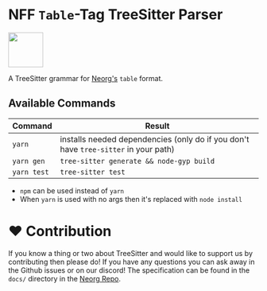 # NFF `Table`-Tag TreeSitter Parser 

<img src="https://raw.githubusercontent.com/vhyrro/neorg/main/res/neorg.svg" width="70" height="70">

A TreeSitter grammar for [Neorg's](https://github.com/nvim-neorg/neorg) `table` format.

## Available Commands
| Command     | Result                                                                              |
|-------------|-------------------------------------------------------------------------------------|
| `yarn`      | installs needed dependencies (only do if you don't have `tree-sitter` in your path) |
| `yarn gen`  | `tree-sitter generate && node-gyp build`                                            |
| `yarn test` | `tree-sitter test`                                                                  |

- `npm` can be used instead of `yarn`
- When `yarn` is used with no args then it's replaced with `node install`

# :heart: Contribution
If you know a thing or two about TreeSitter and would like to support us by contributing then please do!
If you have any questions you can ask away in the Github issues or on our discord! The specification can be found in the
`docs/` directory in the [Neorg Repo](https://github.com/nvim-neorg/neorg).
